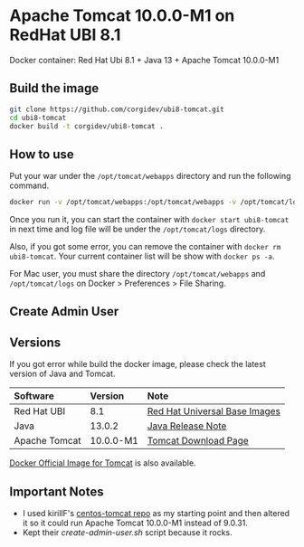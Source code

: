 # Apache Tomcat 10.0.0-M1 on RedHat UBI 8.1

Docker container: Red Hat Ubi 8.1 + Java 13 + Apache Tomcat 10.0.0-M1

## Build the image

```sh
git clone https://github.com/corgidev/ubi8-tomcat.git
cd ubi8-tomcat
docker build -t corgidev/ubi8-tomcat .
```

## How to use
Put your war under the `/opt/tomcat/webapps` directory and run the following command.

```sh
docker run -v /opt/tomcat/webapps:/opt/tomcat/webapps -v /opt/tomcat/logs:/opt/tomcat/logs -p 8080:8080 -it --name ubi8-tomcat corgidev/ubi8-tomcat
```

Once you run it, you can start the container with `docker start ubi8-tomcat` in next time and log file will be under the `/opt/tomcat/logs` directory.

Also, if you got some error, you can remove the container with `docker rm ubi8-tomcat`. Your current container list will be show with `docker ps -a`.

For Mac user, you must share the directory `/opt/tomcat/webapps` and `/opt/tomcat/logs` on Docker > Preferences > File Sharing.

## Create Admin User


## Versions
If you got error while build the docker image, please check the latest version of Java and Tomcat.

|Software|Version|Note|
|:-----------|:------------|:------------|
|Red Hat UBI|8.1|[Red Hat Universal Base Images](https://access.redhat.com/articles/4238681)|
|Java|13.0.2|[Java Release Note](https://www.oracle.com/technetwork/java/javase/12-0-2-relnotes-5480112.html)|
|Apache Tomcat|10.0.0-M1|[Tomcat Download Page](https://downloads.apache.org/tomcat/tomcat-10/v10.0.0-M1/)|

[Docker Official Image for Tomcat](https://github.com/docker-library/tomcat) is also available.

## Important Notes
- I used kirillF's [centos-tomcat repo](https://github.com/kirillF/centos-tomcat) as my starting point and then altered it so it could run Apache Tomcat 10.0.0-M1 instead of 9.0.31.
- Kept their *create-admin-user.sh* script because it rocks.
